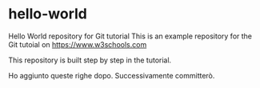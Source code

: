 # hello-world
Hello World repository for Git tutorial
This is an example repository for the Git tutoial on https://www.w3schools.com

This repository is built step by step in the tutorial.

Ho aggiunto queste righe dopo. Successivamente committerò.
